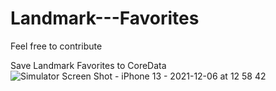 # Landmark---Favorites

Feel free to contribute 


Save Landmark Favorites to CoreData
![Simulator Screen Shot - iPhone 13 - 2021-12-06 at 12 58 42](https://user-images.githubusercontent.com/31623630/144846770-fa60c22c-0743-4588-8f8d-6490666c0400.png)
